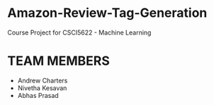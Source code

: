 # Amazon-Review-Tag-Generation
Course Project for CSCI5622 - Machine Learning

# TEAM MEMBERS
- Andrew Charters
- Nivetha Kesavan
- Abhas Prasad
